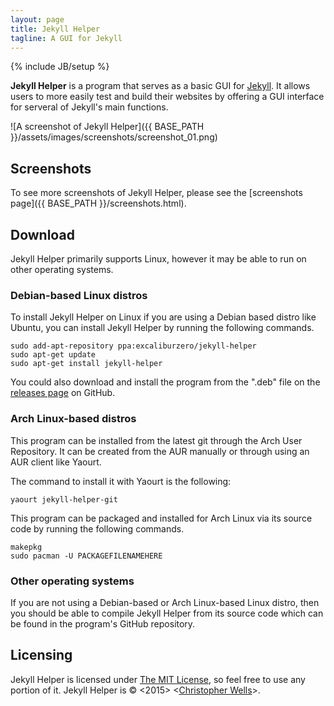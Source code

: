 ```yaml
---
layout: page
title: Jekyll Helper
tagline: A GUI for Jekyll
---
```

{% include JB/setup %}

**Jekyll Helper** is a program that serves as a basic GUI for [Jekyll](http://jekyllrb.com/). It allows users to more easily test and build their websites by offering a GUI interface for serveral of Jekyll's main functions.

![A screenshot of Jekyll Helper]({{ BASE_PATH }}/assets/images/screenshots/screenshot_01.png)

## Screenshots
To see more screenshots of Jekyll Helper, please see the [screenshots page]({{ BASE_PATH }}/screenshots.html).

## Download
Jekyll Helper primarily supports Linux, however it may be able to run on other operating systems.

### Debian-based Linux distros
To install Jekyll Helper on Linux if you are using a Debian based distro like Ubuntu, you can install Jekyll Helper by running the following commands.

    sudo add-apt-repository ppa:excaliburzero/jekyll-helper
    sudo apt-get update
    sudo apt-get install jekyll-helper

You could also download and install the program from the ".deb" file on the [releases page](https://github.com/ExcaliburZero/jekyll-helper/releases) on GitHub.

### Arch Linux-based distros
This program can be installed from the latest git through the Arch User Repository. It can be created from the AUR manually or through using an AUR client like Yaourt.

The command to install it with Yaourt is the following:

    yaourt jekyll-helper-git

This program can be packaged and installed for Arch Linux via its source code by running the following commands.

    makepkg
    sudo pacman -U PACKAGEFILENAMEHERE

### Other operating systems
If you are not using a Debian-based or Arch Linux-based Linux distro, then you should be able to compile Jekyll Helper from its source code which can be found in the program's GitHub repository.

## Licensing
Jekyll Helper is licensed under [The MIT License](http://opensource.org/licenses/MIT), so feel free to use any portion of it. Jekyll Helper is © <2015> <[Christopher Wells](http://christopher-randall-wells.divshot.io/)>.
